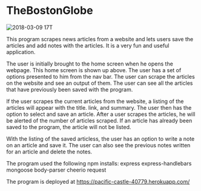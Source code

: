 # TheBostonGlobe
![2018-03-09 17](https://user-images.githubusercontent.com/30198872/37242493-58c616e8-2438-11e8-807a-a989d2214aa8.png)T

This program scrapes news articles from a website and lets users save the articles and add notes with the articles.  It is a very fun and useful application.

The user is initially brought to the home screen when he opens the webpage.  This home screen is shown up above.
The user has a set of options presented to him from the nav bar.  The user can scrape the articles on the website and see an output of them.  The user can see all the articles that have previously been saved with the program.  

If the user scrapes the current articles from the website, a listing of the articles will appear with the title. link, and summary.  The user then has the option to select and save an article.  After a user scrapes the articles, he will be alerted of the number of articles scraped.  If an article has already been saved to the program, the article will not be listed.  

With the listing of the saved articless, the user has an option to write a note on an article and save it.  The user can also see the previous notes written for an article and delete the notes.  

The program used the following npm installs:
express
express-handlebars
mongoose
body-parser
cheerio
request

The program is deployed at https://pacific-castle-40779.herokuapp.com/
